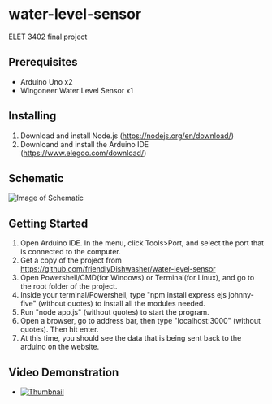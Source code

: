 # water-level-sensor
ELET 3402 final project

## Prerequisites
* Arduino Uno x2
* Wingoneer Water Level Sensor x1

## Installing
1. Download and install Node.js (https://nodejs.org/en/download/)
2. Downloand and install the Arduino IDE (https://www.elegoo.com/download/)

## Schematic
![Image of Schematic](https://raw.githubusercontent.com/friendlyDishwasher/water-level-sensor/master/markdown-images/schematic.png)

## Getting Started
1. Open Arduino IDE. In the menu, click Tools>Port, and select the port that is connected to the computer.
2. Get a copy of the project from https://github.com/friendlyDishwasher/water-level-sensor 
3. Open Powershell/CMD(for Windows) or Terminal(for Linux), and go to the root folder of the project.
4. Inside your terminal/Powershell, type "npm install express ejs johnny-five" (without quotes) to install all the modules needed.
5. Run "node app.js" (without quotes) to start the program.
6. Open a browser, go to address bar, then type "localhost:3000" (without quotes). Then hit enter.
7. At this time, you should see the data that is being sent back to the arduino on the website.

## Video Demonstration
* [![Thumbnail](https://raw.githubusercontent.com/friendlyDishwasher/water-level-sensor/master/markdown-images/youtube-thumbnail.jpg)](https://youtu.be/d1_fv4YILrM)



